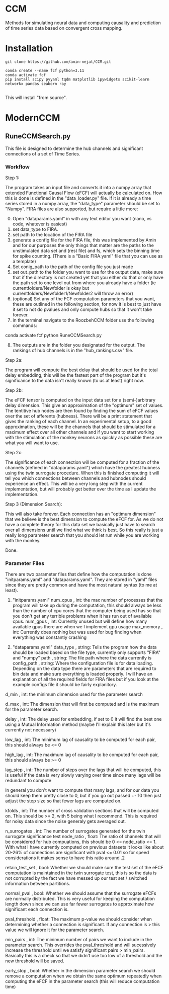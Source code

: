 # CCM
Methods for simulating neural data and computing causality and prediction of time series data based on convergent cross mapping.

# Installation
```
git clone https://github.com/amin-nejat/CCM.git

conda create --name fcf python=3.11
conda activate fcf
pip install scipy pyyaml tqdm matplotlib ipywidgets scikit-learn networkx pandas seaborn ray


```
This will install "from source".

# ModernCCM

## RuneCCMSearch.py

This file is designed to determine the hub channels and significant connections of a set of Time Series.

### Workflow

Step 1:

The program takes an input file and converts it into a numpy array that extended Functional Causal Flow (eFCF) will actually be calculated on. How this is done is defined in the "data_loader.py" file. If it is already a time series stored in a numpy array, the "data_type" parameter should be set to "Numpy". FIRA files are also supported, but require a little more:

0. Open "dataparams.yaml" in with any text editor you want (nano, vs code, whatever is easiest)
1. set data_type to FIRA.
2. set path to the location of the FIRA file
3. generate a config file for the FIRA file, this was implemented by Amin and for our purposes the only things that matter are the paths to the unstimulated data set and (rest file) and fs, which sets the binning time for spike counting. (There is a "Basic FIRA.yaml" file that you can use as a template)
4. Set conig_path to the path of the config file you just made
5. set out_path to the folder you want to use for the output data, make sure that if the directory is not created yet that you either do that or only have the path set to one level out from where you already have a folder (ie currentfolders/Newfolder is okay but currentfolders/Newfolder1/Newfolder2 will throw an error)
6. (optional) Set any of the FCF computation parameters that you want, these are outlined in the following section, for now it is best to just have it set to not do pvalues and only compute hubs so that it won't take forever.
7. in the terminal navigate to the RoozbehCCM folder use the following commands:

conda activate fcf
python RuneCCMSearch.py

8. The outputs are in the folder you designated for the output. The rankings of hub channels is in the "hub_rankings.csv" file.

Step 2a:

The program will compute the best delay that should be used for the total delay embedding, this will be the fastest part of the program but it's significance to the data isn't really known (to us at least) right now.

Step 2b:

The eFCF tensor is computed on the input data set for a (semi-)arbitrary delay dimension. This give an approximation of the "optimum" set of values. The tentitive hub nodes are then found by finding the sum of eFCF values over the set of afferents (hubness). There will be a print statement that gives the ranking of each channel. In an experimental setup, to a good approximation, these will be the channels that should be stimulated for a maximum effect over all other channels and if you want to start working with the stimulation of the monkey neurons as quickly as possible these are what you will want to use.

Step 2c:

The significance of each connection will be computed for a fraction of the channels (defined in "dataparams.yaml") which have the greatest hubness using the twin surrogate procedure. When this is finished computing it will tell you which connections between channels and hubnodes should experience an effect. This will be a very long step with the current implementation, but will probably get better over the time as I update the implementation.

Step 3 (Dimension Search):

This will also take forever. Each connection has an "optimum dimension" that we believe is the best dimension to compute the eFCF for. As we do not have a complete theory for this data set we basically just have to search over all dimensions until we find what we think is best. So this really is just a really long parameter search that you should let run while you are working with the monkey.

Done.

### Parameter Files

There are two parameter files that define how the computation is done "initparams.yaml" and "dataparams.yaml". They are stored in "yaml" files since they are pretty common and have the most natural syntax (to me at least).

1. "initparams.yaml"
num_cpus , int: the max number of processes that the program will take up during the computation, this should always be less than the number of cpu cores that the computer being used has so that you don't get any terrible problems when it has run out of available cpus.
num_gpus , int: Currently unused but will define how many available gpus there are when we I implement gpu usage
max_memory , int: Currently does nothing but was used for bug finding when everything was constantly crashing

2. "dataparams.yaml"
data_type , string: Tells the program how the data should be loaded based on the file type, currently only supports "FIRA" and "numpy"
path , string: The file path where the data currently is
config_path , string: Where the configuration file is for data loading. Depending on the data type there are parameters that are required to bin data and make sure everything is loaded properly. I will have an explanation of all the required fields for FIRA files but if you look at the example configs file it should be fairly explanitory.

d_min , int: the minimum dimension used for the parameter search

d_max , int: The dimension that will first be computed and is the maximum for the parameter search.

delay , int: The delay used for embedding, if set to 0 it will find the best one using a Mutual Information method (maybe I'll explain this later but it's currently not necessary)

low_lag , int: The minimum lag of causality to be computed for each pair, this should always be <= 0

high_lag , int: The maximum lag of causality to be computed for each pair, this should always be >= 0

lag_step , int: The number of steps over the lags that will be computed, this is useful if the data is very slowly varying over time since many lags will be redundant to compute

In general you don't want to compute that many lags, and for our data you should keep them pretty close to 0, but if you go out passed +- 10 then just adjust the step size so that fewer lags are computed on.

kfolds , int: The number of cross validation sections that will be computed on. This should be >= 2, with 5 being what I recommend. This is required for noisy data since the noise generaly gets averaged out.

n_surrogates , int: The number of surrogates generated for the twin surrogate significance test
node_ratio , float: The ratio of channels that will be considered for hub compuations, this should be 0 <= node_ratio <= 1. With what I have currently computed on previous datasets it looks like about 20-26% of connections are significant with pval <= 0.01 so for speed considerations it makes sense to have this ratio around .2

retain_test_set , bool: Whether we should make sure the test set of the eFCF computation is maintained in the twin surrogate test, this is so the data is not corrupted by the fact we have messed up our test set / switched information between partitions.

normal_pval , bool: Whether we should assume that the surrogate eFCFs are normally distributed. This is very useful for keeping the computation length down since we can use far fewer surrogates to approximate how significant each connection is.

pval_threshold , float: The maximum p-value we should consider when determining whether a connection is significant. If any connection is > this value we will ignore it for the parameter search.

min_pairs , int: The minimum number of pairs we want to include in the parameter search. This overrides the pval_threshold and will sucessively increase the threshold until we satisfy significant pairs > min_pairs. Basically this is a check so that we didn't use too low of a threshold and the new threshold will be saved.

early_stop , bool: Whether in the dimension parameter search we should remove a computation when we obtain the same optimum repeatedly when computing the eFCF in the parameter search (this will reduce computation time)
